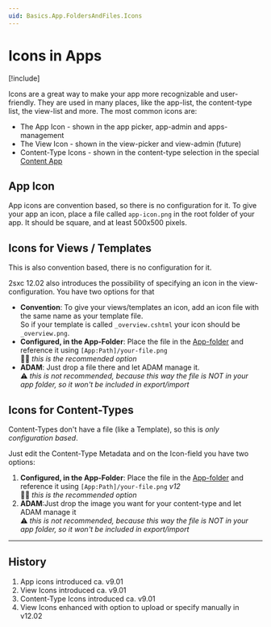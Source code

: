 ```yaml
---
uid: Basics.App.FoldersAndFiles.Icons
---
```


# Icons in Apps

[!include[](~/pages/basics/stack/_shared-float-summary.md)]
<style>.context-box-summary .data-assets-app { visibility: visible; }</style>

Icons are a great way to make your app more recognizable and user-friendly.
They are used in many places, like the app-list, the content-type list, the view-list and more.
The most common icons are:

* The App Icon - shown in the app picker, app-admin and apps-management
* The View Icon - shown in the view-picker and view-admin (future)
* Content-Type Icons - shown in the content-type selection in the special [Content App](xref:Basics.App.ContentApp.Index)

## App Icon

App icons are convention based, so there is no configuration for it.
To give your app an icon, place a file called `app-icon.png` in the root folder of your app.
It should be square, and at least 500x500 pixels.


## Icons for Views / Templates

This is also convention based, there is no configuration for it.

2sxc 12.02 also introduces the possibility of specifying an icon in the view-configuration. You have two options for that

* **Convention**: To give your views/templates an icon, add an icon file with the same name as your template file.  
So if your template is called `_overview.cshtml` your icon should be `_overview.png`.
* **Configured, in the App-Folder**: Place the file in the [App-folder](xref:Basics.App.FoldersAndFiles.Index) and reference it using `[App:Path]/your-file.png`  
👍🏽 _this is the recommended option_
* **ADAM**: Just drop a file there and let ADAM manage it.  
⚠️ _this is not recommended, because this way the file is NOT in your app folder, so it won't be included in export/import_


## Icons for Content-Types

Content-Types don't have a file (like a Template), so this is _only configuration based_.

Just edit the Content-Type Metadata and on the Icon-field you have two options:

1. **Configured, in the App-Folder**: Place the file in the [App-folder](xref:Basics.App.FoldersAndFiles.Index) and reference it using `[App:Path]/your-file.png` _v12_  
👍🏽 _this is the recommended option_
1. **ADAM**:Just drop the image you want for your content-type and let ADAM manage it  
⚠️ _this is not recommended, because this way the file is NOT in your app folder, so it won't be included in export/import_

---

## History

1. App icons introduced ca. v9.01
1. View Icons introduced ca. v9.01
1. Content-Type Icons introduced ca. v9.01
1. View Icons enhanced with option to upload or specify manually in v12.02
